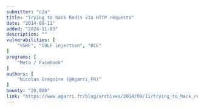 ```yaml
---
submitter: "c2a"
title: "Trying to hack Redis via HTTP requests"
date: "2014-09-11"
added: "2024-11-03"
description: ""
vulnerabilities: [
    "SSRF", "CRLF injection", "RCE"
]
programs: [
    "Meta / Facebook"
]
authors: [
    "Nicolas Grégoire (@Agarri_FR)"
]
bounty: "20,000"
link: "https://www.agarri.fr/blog/archives/2014/09/11/trying_to_hack_redis_via_http_requests/index.html"
---
```




